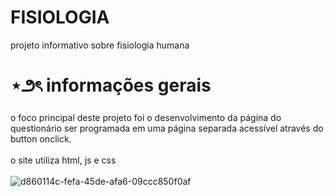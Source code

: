 # FISIOLOGIA
projeto informativo sobre fisiologia humana

# ⋆౨ৎ informações gerais
o foco principal deste projeto foi o desenvolvimento da página do questionário ser programada em uma página separada acessível através do button onclick.
</br></br>
o site utiliza html, js e css
</br></br>
![d860114c-fefa-45de-afa6-09ccc850f0af](https://github.com/user-attachments/assets/586c6596-44b5-43dd-bda9-8384bf4990f4)

